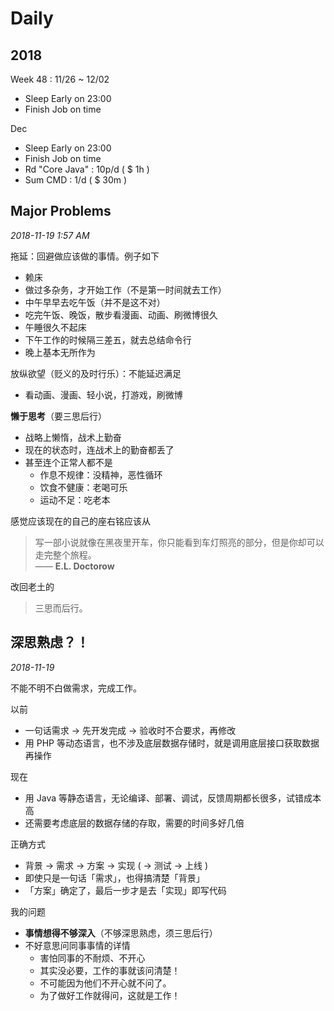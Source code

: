 # Daily

## 2018

Week 48 : 11/26 ~ 12/02

- Sleep Early on 23:00
- Finish Job on time

Dec

- Sleep Early on 23:00
- Finish Job on time
- Rd "Core Java" : 10p/d ( $ 1h )
- Sum CMD : 1/d ( $ 30m )

## Major Problems

_2018-11-19 1:57 AM_

拖延：回避做应该做的事情。例子如下

- 赖床
- 做过多杂务，才开始工作（不是第一时间就去工作）
- 中午早早去吃午饭（并不是这不对）
- 吃完午饭、晚饭，散步看漫画、动画、刷微博很久
- 午睡很久不起床
- 下午工作的时候隔三差五，就去总结命令行
- 晚上基本无所作为

放纵欲望（贬义的及时行乐）：不能延迟满足

- 看动画、漫画、轻小说，打游戏，刷微博

**懒于思考**（要三思后行）

- 战略上懒惰，战术上勤奋
- 现在的状态时，连战术上的勤奋都丢了
- 甚至连个正常人都不是
    - 作息不规律：没精神，恶性循环
    - 饮食不健康：老喝可乐
    - 运动不足：吃老本

感觉应该现在的自己的座右铭应该从

> 写一部小说就像在黑夜里开车，你只能看到车灯照亮的部分，但是你却可以走完整个旅程。<br/>
> —— **E.L. Doctorow**

改回老土的

> 三思而后行。

## 深思熟虑？！

_2018-11-19_

不能不明不白做需求，完成工作。

以前

- 一句话需求 → 先开发完成 → 验收时不合要求，再修改
- 用 PHP 等动态语言，也不涉及底层数据存储时，就是调用底层接口获取数据再操作

现在

- 用 Java 等静态语言，无论编译、部署、调试，反馈周期都长很多，试错成本高
- 还需要考虑底层的数据存储的存取，需要的时间多好几倍

正确方式

- 背景 → 需求 → 方案 → 实现 ( → 测试 → 上线 )
- 即使只是一句话「需求」，也得搞清楚「背景」
- 「方案」确定了，最后一步才是去「实现」即写代码

我的问题

- **事情想得不够深入**（不够深思熟虑，须三思后行）
- 不好意思问同事事情的详情
    - 害怕同事的不耐烦、不开心
    - 其实没必要，工作的事就该问清楚！
    - 不可能因为他们不开心就不问了。
    - 为了做好工作就得问，这就是工作！
